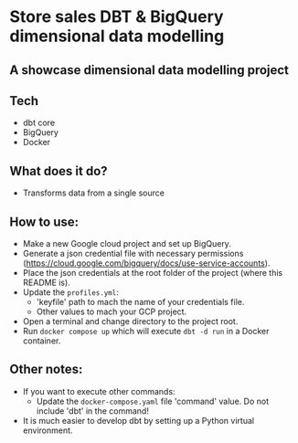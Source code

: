 # Store sales DBT & BigQuery dimensional data modelling

## A showcase dimensional data modelling project

## Tech

- dbt core
- BigQuery
- Docker

## What does it do?

- Transforms data from a single source

## How to use:

- Make a new Google cloud project and set up BigQuery.
- Generate a json credential file with necessary permissions (https://cloud.google.com/bigquery/docs/use-service-accounts).
- Place the json credentials at the root folder of the project (where this README is).
- Update the ```profiles.yml```:
    - 'keyfile' path to mach the name of your credentials file.
    - Other values to mach your GCP project.
- Open a terminal and change directory to the project root.
- Run ```docker compose up``` which will execute ```dbt -d run``` in a Docker container.

## Other notes:

- If you want to execute other commands:
    - Update the ```docker-compose.yaml``` file 'command' value. Do not include 'dbt' in the command!
- It is much easier to develop dbt by setting up a Python virtual environment.